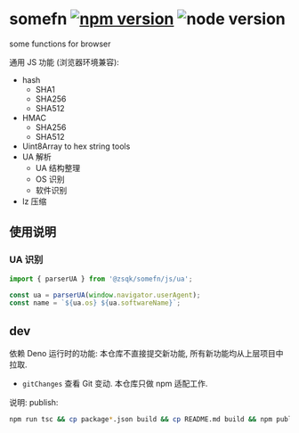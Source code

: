 # somefn [![npm version](https://img.shields.io/npm/v/@zsqk/somefn.svg?style=flat)](https://www.npmjs.com/package/@zsqk/somefn) ![node version](https://img.shields.io/node/v/@zsqk/somefn.svg?style=flat)

some functions for browser

通用 JS 功能 (浏览器环境兼容):

- hash
  - SHA1
  - SHA256
  - SHA512
- HMAC
  - SHA256
  - SHA512
- Uint8Array to hex string tools
- UA 解析
  - UA 结构整理
  - OS 识别
  - 软件识别
- lz 压缩

## 使用说明

### UA 识别

```ts
import { parserUA } from '@zsqk/somefn/js/ua';

const ua = parserUA(window.navigator.userAgent);
const name = `${ua.os} ${ua.softwareName}`;
```

## dev

依赖 Deno 运行时的功能:
本仓库不直接提交新功能, 所有新功能均从上层项目中拉取.

- `gitChanges` 查看 Git 变动.
本仓库只做 npm 适配工作.

说明:
publish:

```sh
npm run tsc && cp package*.json build && cp README.md build && npm publish ./build --access public
```
